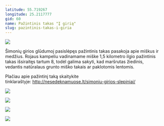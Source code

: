 ```yaml
---
latitude: 55.719267
longitude: 25.2117777
gid: 60
name: Pažintinis takas "Į girią"
slug: pazintinis-takas-i-giria
---
```

![](https://doc-0k-ag-mymaps.googleusercontent.com/untrusted/hostedimage/ihucu48q9m5s1hftel5u85tfdc/htmr3bfc765o3om8j7b440hmfk/1641717000000/-WPmm_dsOCr8C_2Ftfdhs7CzXYdOD0wc/*/6AIsG_vZ0zY1YHxcAKuSRL2jrAp1mBsTXAkIOaFekDJTwiCkM0Cj9GhZOKV73GPNALL8R99SkmCSzXjpi-933lYb7AWhkOlTBZ5Hkcu3sQM9bcmbCY6ahnVdk0C-tIxIbCrfmOeM0lssh0We_Kzbhb6QDTvXFJacph_3HbCidOG47wt6ZCDaxBKNQ-ttFnSMPzQ?session=0&fife)  
  
Šimonių girios glūdumoj pasislėpęs pažintinis takas pasakoja apie miškus ir medžius. Rojaus kampeliu vadinamame miške 1,5 kilometro ilgio pažintinis takas išsiraitęs tartum 8, todėl galima sakyti, kad maršrutas žiedinis, vedantis natūralaus grunto miško takais ar paklotomis lentomis.  
  
Plačiau apie pažintinį taką skaitykite tinklaraštyje: http://nesedeknamuose.lt/simoniu-girios-slepiniai/  
  
![](https://doc-00-ag-mymaps.googleusercontent.com/untrusted/hostedimage/ihucu48q9m5s1hftel5u85tfdc/0leho5f9vup2dstqblim2p9dvk/1641717000000/-WPmm_dsOCr8C_2Ftfdhs7CzXYdOD0wc/*/6AIsG_vZLh60c2Kw_v2Ihs1l2Wniw_Wrw0qdatnfdaykmOsXnCFdMiUXaqdkflKciXpxHC6A0azp9NtmRp4gsjlpK8RKZshVdXfJOA030iF7UQT6ISYmjz1HmHSKIl6NDTCiNz7l0r-ZzE3gjE5KXjNrBOtnbX-J14NwAYRv1N07eNUs2bM6GOygGYW1DG-tNKQ?session=0&fife)  
  
![](https://doc-14-ag-mymaps.googleusercontent.com/untrusted/hostedimage/ihucu48q9m5s1hftel5u85tfdc/agqqfbe5pak2052bdubjtodc7s/1641717000000/-WPmm_dsOCr8C_2Ftfdhs7CzXYdOD0wc/*/6AIsG_vbFJNQTRkHW7YTO_aPGJdBj5pCotyGKGSF1sBLe5lYklXYutXsajC521Zx6ttBTypgItrP1hc7lPYqQOpwqzU0MiiI3shS1dBQwAhhI4NpxPmA9Npcor3VVpSKLtXMg5c9L5IZC90keWHR5eL-nNvi0UAlPFzprp-dhrds8SHFg_-yhNYh2VPQbN1eRqw?session=0&fife)  
  
![](https://doc-00-ag-mymaps.googleusercontent.com/untrusted/hostedimage/ihucu48q9m5s1hftel5u85tfdc/nvh8moquq425ioje9b9fini9fc/1641717000000/-WPmm_dsOCr8C_2Ftfdhs7CzXYdOD0wc/*/6AIsG_vaY5R2K_hfM4jWFkJ3PV6RPZLLwmgi8WswWUIAympfOMhhhiiNxVBqu0Hx-TlinG4SPOrrSzF05TKR_GYy8mJZUH0yVN-5iqpUNsTirXHVjuBout6yVANS90bpgm1sna7zhGpOaSA_BToKOa8VMgCDg057BZ4X4LnLEuEIUxC_aWkMhOJXmpVTulxgJsg?session=0&fife)  
  
![](https://doc-0g-ag-mymaps.googleusercontent.com/untrusted/hostedimage/ihucu48q9m5s1hftel5u85tfdc/mttssnc1vecl3uuh9rtbvke854/1641717000000/-WPmm_dsOCr8C_2Ftfdhs7CzXYdOD0wc/*/6AIsG_vbqXuu6omb-oiqOAvqJtQ6DT6oMoZy9J9TNNQCG6Z7CRiQT7pi2pYHkbO1IC99kMAX_iid_JWzvEb-dYp3Uuz3OXD-rkZDFn-9o3iolJxYGBCKoRLIrBPBttohjVOvO2Ze206rWMVXkdQsWpCAbDu8pnsAlYWO5FDx7IguSsAK37iRg4q4YlHEfNDWWXw?session=0&fife)
